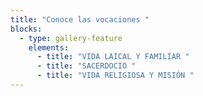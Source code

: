 ```yaml
---
title: "Conoce las vocaciones "
blocks:
  - type: gallery-feature
    elements:
      - title: "VIDA LAICAL Y FAMILIAR "
      - title: "SACERDOCIO "
      - title: "VIDA RELIGIOSA Y MISIÓN "
---
```

